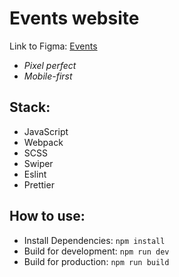 # Events website

Link to Figma: [Events](https://www.figma.com/design/zS404GKcsphHTqfRUyOm6f/Tale_test?node-id=0-1&t=lVNe4HuPPP6mVECR-0)

- _Pixel perfect_
- _Mobile-first_

## Stack:

- JavaScript
- Webpack
- SCSS
- Swiper
- Eslint
- Prettier

## How to use:

- Install Dependencies: `npm install`
- Build for development: `npm run dev`
- Build for production: `npm run build`
